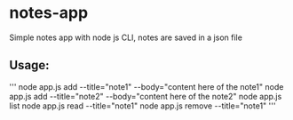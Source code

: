 # notes-app

Simple notes app with node js CLI, notes are saved in a json file

## Usage:
'''
node app.js add --title="note1" --body="content here of the note1"
node app.js add --title="note2" --body="content here of the note2"
node app.js list
node app.js read --title="note1"
node app.js remove --title="note1"
'''